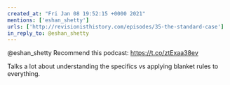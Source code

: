 ```yaml
---
created_at: "Fri Jan 08 19:52:15 +0000 2021"
mentions: ['eshan_shetty']
urls: ['http://revisionisthistory.com/episodes/35-the-standard-case']
in_reply_to: @eshan_shetty
---
```


@eshan_shetty Recommend this podcast: https://t.co/ztExaa38ev

Talks a lot about understanding the specifics vs applying blanket rules to everything.